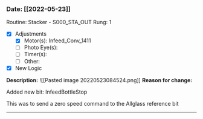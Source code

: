 ### Date: [[2022-05-23]]
Routine: Stacker - S000_STA_OUT
Rung: 1
- [x] Adjustments
	- [x] Motor(s): Infeed_Conv_1411
	- [ ] Photo Eye(s): 
	- [ ] Timer(s): 
	- [ ] Other: 
- [x] New Logic

**Description:**
![[Pasted image 20220523084524.png]]
**Reason for change:**

Added new bit:
InfeedBottleStop

This was to send a zero speed command to the Allglass reference bit

---

